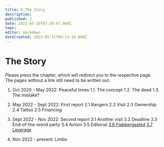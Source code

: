 ```yaml
---
title: 0_The_Story
description: 
published: 1
date: 2023-05-26T07:29:47.984Z
tags: 
editor: markdown
dateCreated: 2023-05-11T09:11:16.890Z
---
```


# The Story

Please press the chapter, which will redirect you to the respective page.
The pages without a link still need to be written out.

1. Oct 2020 - May 2022: Peaceful times
   1.1. The concept
   1.2. The deed
   1.3. The mistake?

2. May 2022 - Sept 2022: First report
   2.1 Rangers
   2.2 Visit
   2.3 Ownership
   2.4 Tattoo
   2.5 Financing

3. Sept 2022 - Nov 2022: Second report
   3.1 Another visit
   3.2 Deadline
   3.3 End-of-the-world party
   3.4 Action
   3.5 Editorial
   [3.6 Flabbergasted](https://cahcaw.nl/en/3_6_Flabbergasted)
   [3.7 Leverage](https://cahcaw.nl/en/3_7_Leverage)

4. Nov 2022 - present: Limbo